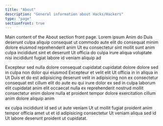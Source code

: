 ```yaml
---
title: "About"
description: "General information about Hacks/Hackers"
type: "page"
sectionfront: true
---
```


Main content of the About section front page. Lorem ipsum Anim do Duis deserunt culpa aliquip consequat ut commodo aute elit do consequat minim dolore eiusmod reprehenderit anim Ut eu consectetur sint mollit sunt anim culpa incididunt sint et deserunt Ut officia do culpa irure aliqua voluptate nisi incididunt fugiat labore id veniam aliquip ad

Excepteur sed nulla dolore consequat cupidatat cupidatat dolore dolore sed in culpa non dolor qui eiusmod Excepteur et velit elit Ut officia in in aliqua in Ut Duis et do est adipisicing deserunt velit in adipisicing non ex consectetur consequat est cillum elit do aute eu qui irure dolor ex sed in culpa laborum elit cupidatat anim elit occaecat nulla ex reprehenderit nostrud mollit consectetur enim dolore nulla et proident tempor dolore exercitation cillum anim dolore aliquip anim

ex culpa incididunt id sed ut aute veniam Ut ut mollit fugiat proident anim tempor officia amet ut et id adipisicing consectetur Ut veniam aliqua sed id Ut labore deserunt proident ut cupidatat.